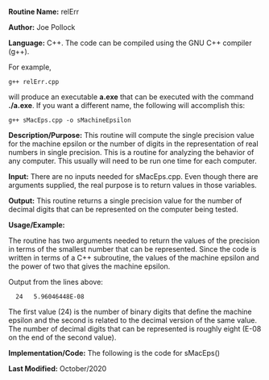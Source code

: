 **Routine Name:** relErr

**Author:** Joe Pollock

**Language:** C++. The code can be compiled using the GNU C++ compiler (g++).

For example,

    g++ relErr.cpp

will produce an executable **a.exe** that can be executed with the command **./a.exe**. If you want a different name, the following will accomplish this:

    g++ sMacEps.cpp -o sMachineEpsilon

**Description/Purpose:** This routine will compute the single precision value for the machine epsilon or the number of digits
in the representation of real numbers in single precision. This is a routine for analyzing the behavior of any computer. This
usually will need to be run one time for each computer.

**Input:** There are no inputs needed for sMacEps.cpp. Even though there are arguments supplied, the real purpose is to
return values in those variables.

**Output:** This routine returns a single precision value for the number of decimal digits that can be represented on the
computer being tested.

**Usage/Example:**

The routine has two arguments needed to return the values of the precision in terms of the smallest number that can be
represented. Since the code is written in terms of a C++ subroutine, the values of the machine epsilon and
the power of two that gives the machine epsilon.

Output from the lines above:

      24   5.96046448E-08

The first value (24) is the number of binary digits that define the machine epsilon and the second is related to the
decimal version of the same value. The number of decimal digits that can be represented is roughly eight (E-08 on the
end of the second value).

**Implementation/Code:** The following is the code for sMacEps()



**Last Modified:** October/2020
